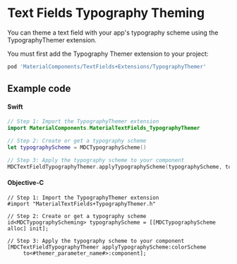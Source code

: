 <!--docs:
title: "Typography Theming"
layout: detail
section: components
excerpt: "How to theme Text Fields using the Material Design typography system."
iconId: text_field
path: /catalog/tabs/typography-theming/
-->

# Text Fields Typography Theming

You can theme a text field with your app's typography scheme using the TypographyThemer extension.

You must first add the Typography Themer extension to your project:

``` bash
pod 'MaterialComponents/TextFields+Extensions/TypographyThemer'
```

## Example code

<!--<div class="material-code-render" markdown="1">-->
#### Swift
``` swift
// Step 1: Import the TypographyThemer extension
import MaterialComponents.MaterialTextFields_TypographyThemer

// Step 2: Create or get a typography scheme
let typographyScheme = MDCTypographyScheme()

// Step 3: Apply the typography scheme to your component
MDCTextFieldTypographyThemer.applyTypographyScheme(typographyScheme, to: component)
```

#### Objective-C

``` objc
// Step 1: Import the TypographyThemer extension
#import "MaterialTextFields+TypographyThemer.h"

// Step 2: Create or get a typography scheme
id<MDCTypographyScheming> typographyScheme = [[MDCTypographyScheme alloc] init];

// Step 3: Apply the typography scheme to your component
[MDCTextFieldTypographyThemer applyTypographyScheme:colorScheme
     to<#themer_parameter_name#>:component];
```
<!--</div>-->
